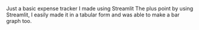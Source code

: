 Just a basic expense tracker I made using Streamlit
The plus point by using Streamlit, I easily made it in a tabular form and was able to make a bar graph too.
